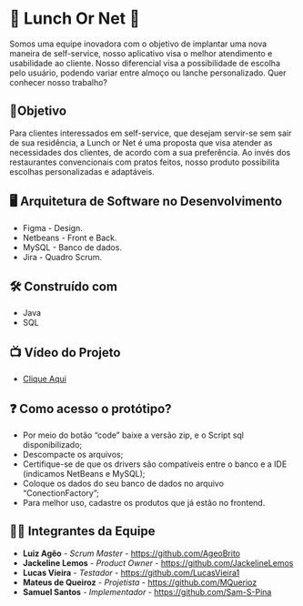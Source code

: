 # :falafel: Lunch Or Net :hamburger:
Somos uma equipe inovadora com o objetivo de implantar uma nova maneira de self-service, nosso aplicativo visa o melhor atendimento e usabilidade ao cliente. Nosso diferencial visa a possibilidade de escolha pelo usuário, podendo variar entre almoço ou lanche personalizado. Quer conhecer nosso trabalho?

## :dart:Objetivo
Para clientes interessados em self-service, que desejam servir-se sem sair de sua residência, a Lunch or Net é uma proposta que visa atender as necessidades dos clientes, de acordo com a sua preferência. Ao invés dos restaurantes convencionais com pratos feitos, nosso produto possibilita escolhas personalizadas e adaptáveis.
##  :desktop_computer:  Arquitetura de Software no Desenvolvimento

*  Figma - Design.
* Netbeans - Front e Back.
* MySQL - Banco de dados. 
* Jira - Quadro Scrum.

## 🛠️ Construído com

*  Java
*  SQL

## 📺 Vídeo do Projeto
* <a href="https://www.linkedin.com/feed/update/urn:li:activity:6873760447401730049/" title="Vídeo">Clique Aqui</a>

## :question: Como acesso o protótipo?

*  Por meio do botão “code” baixe a versão zip, e o Script sql disponibilizado;
*  Descompacte os arquivos;
*  Certifique-se de que os drivers são compatíveis entre o banco e a IDE (indicamos      NetBeans e MySQL);
*  Coloque os dados do seu banco de dados no arquivo “ConectionFactory”;
*  Para melhor uso, cadastre os produtos que já estão no frontend.

## 👨‍💻 Integrantes da Equipe 

* **Luiz Agêo** - *Scrum Master* - https://github.com/AgeoBrito
* **Jackeline Lemos** - *Product Owner* - https://github.com/JackelineLemos
* **Lucas Vieira** - *Testador* - https://github.com/LucasVieira1
* **Mateus de Queiroz** - *Projetista* - https://github.com/MQuerioz
* **Samuel Santos** - *Implementador* - https://github.com/Sam-S-Pina


